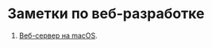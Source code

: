 # Заметки по веб-разработке

1. [Веб-сервер на macOS](macOS-web-server#заметки-по-веб-серверу-на-macos).